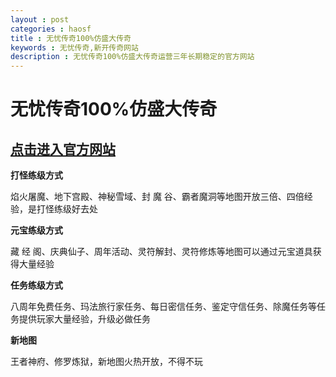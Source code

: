 ```yaml
---
layout : post
categories : haosf
title : 无忧传奇100%仿盛大传奇
keywords : 无忧传奇,新开传奇网站
description : 无忧传奇100%仿盛大传奇运营三年长期稳定的官方网站
---
```

# 无忧传奇100%仿盛大传奇
## [点击进入官方网站](http://www.wymir.com/)

__打怪练级方式__

焰火屠魔、地下宫殿、神秘雪域、封 魔 谷、霸者魔洞等地图开放三倍、四倍经验，是打怪练级好去处

__元宝练级方式__

藏 经 阁、庆典仙子、周年活动、灵符解封、灵符修炼等地图可以通过元宝道具获得大量经验

__任务练级方式__

八周年免费任务、玛法旅行家任务、每日密信任务、鉴定守信任务、除魔任务等任务提供玩家大量经验，升级必做任务

__新地图__

王者神府、修罗炼狱，新地图火热开放，不得不玩
